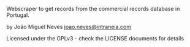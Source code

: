 
Webscraper to get records from the commercial records database in Portugal.

by João Miguel Neves <joao.neves@intraneia.com>

Licensed under the GPLv3 - check the LICENSE documents for details



